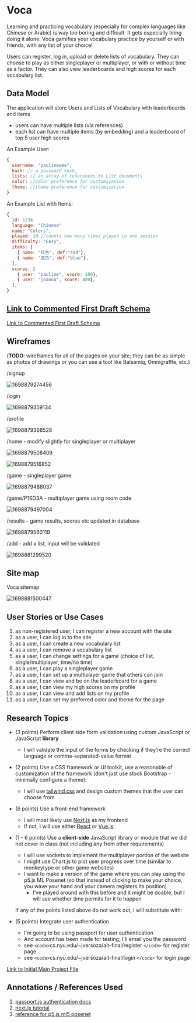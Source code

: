 # Voca

Learning and practicing vocabulary (especially for complex languages like Chinese or Arabic) is way too boring and difficult. It gets especially tiring doing it alone. Voca gamifies your vocabulary practice by yourself or with friends, with any list of your choice!

Users can register, log in, upload or delete lists of vocabulary. They can choose to play as either singleplayer or multiplayer, or with or without time as a factor. They can also view leaderboards and high scores for each vocabulary list.

## Data Model

The application will store Users and Lists of Vocabulary with leaderboards and items

* users can have multiple lists (via references)
* each list can have multiple items (by embedding) and a leaderboard of top 5 user high scores

An Example User:

```javascript
{
  username: "paulinewee",
  hash: // a password hash,
  lists: // an array of references to List documents
  color: //color preference for customization
  theme: //theme preference for customization
}
```

An Example List with Items:

```javascript
{
  id: 1234
  language: "Chinese"
  name: "Colors",
  played: 10 //counts how many times played in one session
  difficulty: "Easy",
  items: [
    { name: "红色", def:"red"},
    { name: "蓝色", def:"blue"},
  ],
  scores: [
    { user: "pauline", score: 200},
    { user: "joanna", score: 400},
  ],
}
```

## [Link to Commented First Draft Schema](db.mjs)

[Link to Commented First Draft Schema](db.mjs)

## Wireframes

(__TODO__: wireframes for all of the pages on your site; they can be as simple as photos of drawings or you can use a tool like Balsamiq, Omnigraffle, etc.)

/signup

![1698879274456](image/README/1698879274456.png)

/login

![1698879359134](image/README/1698879359134.png)

/profile

![1698879368528](image/README/1698879368528.png)

/home - modify slightly for singleplayer or multiplayer

![1698879508409](image/README/1698879508409.png)

![1698879516852](image/README/1698879516852.png)

/game - singleplayer game

![1698879488037](image/README/1698879488037.png)

/game/P1SD3A - multiplayer game using room code

![1698879497004](image/README/1698879497004.png)

/results - game results, scores etc updated in database

![1698879560119](image/README/1698879560119.png)

/add - add a list, input will be validated

![1698881299520](image/README/1698881299520.png)

## Site map

Voca sitemap

![1698881500447](image/README/1698881500447.png)

## User Stories or Use Cases

1. as non-registered user, I can register a new account with the site
2. as a user, I can log in to the site
3. as a user, I can create a new vocabulary list
4. as a user, I can remove a vocabulary list
5. as a user, I can change settings for a game (choice of list, single/multiplayer, time/no time)
6. as a user, I can play a singleplayer game
7. as a user, I can set up a multiplayer game that others can join
8. as a user, I can view and be on the leaderboard for a game
9. as a user, I can view my high scores on my profile
10. as a user, I can view and add lists on my profile
11. as a user, I can set my preferred color and theme for the page

## Research Topics

* (3 points) Perform client side form validation using custom JavaScript or JavaScript **library**

  * I will validate the input of the forms by checking if they're the correct language or comma-separated-value format
* (2 points) Use a CSS framework or UI toolkit, use a reasonable of customization of the framework (don't just use stock Bootstrap - minimally configure a theme):

  * I will use [tailwind.css](https://tailwindcss.com/) and design custom themes that the user can choose from
* (6 points) Use a front-end framework

  * I will most likely use [Next.js](https://nextjs.org/) as my frontend
  * If not, I will use either [React](https://reactjs.org/) or [Vue.js](https://vuejs.org/)
* (1 - 6 points) Use a **client-side** JavaScript library or module that we did not cover in class (not including any from other requirements)

  * I will use sockets to implement the multiplayer portion of the website
  * I might use Chart.js to plot user progress over time (similar to monkeytype or other game websites)
  * I want to make a version of the game where you can play using the p5.js ML Posenet (so that instead of clicking to make your choice, you wave your hand and your camera registers its position)
    * I've played around with this before and it might be doable, but I will see whether time permits for it to happen

  If any of the points listed above do not work out, I will substitute with:
* (5 points) Integrate user authentication

  * I'm going to be using passport for user authentication
  * And account has been made for testing; I'll email you the password
  * see `<code>`cs.nyu.edu/~jversoza/ait-final/register `</code>` for register page
  * see `<code>`cs.nyu.edu/~jversoza/ait-final/login `</code>` for login page

[Link to Initial Main Project File](app.mjs)

## Annotations / References Used

1. [passport.js authentication docs](http://passportjs.org/docs)
2. [next.js tutorial]()
3. [reference for p5.js ml5 posenet](https://editor.p5js.org/kylemcdonald/sketches/H1OoUd9h7)
